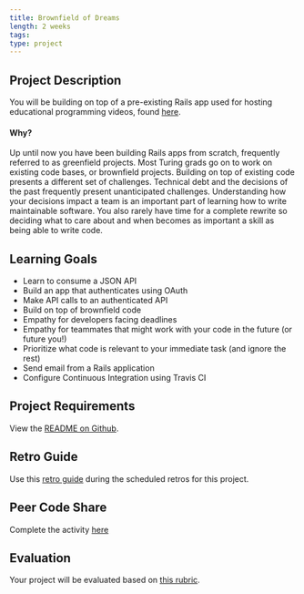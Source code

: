 ```yaml
---
title: Brownfield of Dreams
length: 2 weeks
tags:
type: project
---
```


## Project Description

You will be building on top of a pre-existing Rails app used for hosting educational programming videos, found [here](https://github.com/turingschool-examples/brownfield-of-dreams).

#### Why?

Up until now you have been building Rails apps from scratch, frequently referred to as greenfield projects. Most Turing grads go on to work on existing code bases, or brownfield projects. Building on top of existing code presents a different set of challenges. Technical debt and the decisions of the past frequently present unanticipated challenges. Understanding how your decisions impact a team is an important part of learning how to write maintainable software. You also rarely have time for a complete rewrite so deciding what to care about and when becomes as important a skill as being able to write code.

## Learning Goals

* Learn to consume a JSON API
* Build an app that authenticates using OAuth
* Make API calls to an authenticated API
* Build on top of brownfield code
* Empathy for developers facing deadlines
* Empathy for teammates that might work with your code in the future (or future you!)
* Prioritize what code is relevant to your immediate task (and ignore the rest)
* Send email from a Rails application
* Configure Continuous Integration using Travis CI

## Project Requirements

View the [README on Github](https://github.com/turingschool-examples/brownfield-of-dreams).

## Retro Guide

Use this [retro guide](../retro_guide) during the scheduled retros for this project.

## Peer Code Share

Complete the activity [here](./peer_code_share)

## Evaluation

Your project will be evaluated based on [this rubric](./rubric).

